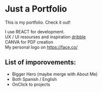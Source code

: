 # Just a Portfolio

This is my portfolio. Check it out!

I use REACT for development. <br />
UX / UI resourses and inspiration [dribble](https://dribbble.com/)<br />
CANVA for PDF creation <br />
My personal logo on https://face.co/ <br />

## List of imporovements:

- Bigger Hero (maybe merge with About Me)
- Both Spanish / English
- OnClick to projects
